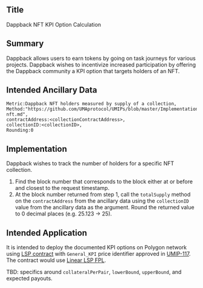 ## Title

Dappback NFT KPI Option Calculation

## Summary

Dappback allows users to earn tokens by going on task journeys for various projects. Dappback wishes to incentivize increased participation by offering the Dappback community a KPI option that targets holders of an NFT.

## Intended Ancillary Data

```
Metric:Dappback NFT holders measured by supply of a collection,
Method:"https://github.com/UMAprotocol/UMIPs/blob/master/Implementations/dappback-nft.md",
contractAddress:<collectionContractAddress>,
collectionID:<collectionID>,
Rounding:0
```

## Implementation

Dappback wishes to track the number of holders for a specific NFT collection.

1. Find the block number that corresponds to the block either at or before and closest to the request timestamp.
2. At the block number returned from step 1, call the `totalSupply` method on the `contractAddress` from the ancillary data using the `collectionID` value from the ancillary data as the argument. Round the returned value to 0 decimal places (e.g. 25.123 -> 25).

## Intended Application

It is intended to deploy the documented KPI options on Polygon network using [LSP contract](https://github.com/UMAprotocol/protocol/blob/master/packages/core/contracts/financial-templates/long-short-pair/LongShortPair.sol) with `General_KPI` price identifier approved in [UMIP-117](https://github.com/UMAprotocol/UMIPs/blob/master/UMIPs/umip-117.md). The contract would use [Linear LSP FPL](https://github.com/UMAprotocol/protocol/blob/master/packages/core/contracts/financial-templates/common/financial-product-libraries/long-short-pair-libraries/LinearLongShortPairFinancialProductLibrary.sol).


TBD: specifics around `collateralPerPair`, `lowerBound`, `upperBound`, and expected payouts.